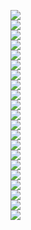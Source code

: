 <img src=https://github.com/umitkoc0/Restaurant-Reservation-Website/blob/main/Readme/1.png><br>
<img src=https://github.com/umitkoc0/Restaurant-Reservation-Website/blob/main/Readme/2.png><br>
<img src=https://github.com/umitkoc0/Restaurant-Reservation-Website/blob/main/Readme/3.png><br>
<img src=https://github.com/umitkoc0/Restaurant-Reservation-Website/blob/main/Readme/4.png><br>
<img src=https://github.com/umitkoc0/Restaurant-Reservation-Website/blob/main/Readme/5.png><br>
<img src=https://github.com/umitkoc0/Restaurant-Reservation-Website/blob/main/Readme/6.png><br>
<img src=https://github.com/umitkoc0/Restaurant-Reservation-Website/blob/main/Readme/7.png><br>
<img src=https://github.com/umitkoc0/Restaurant-Reservation-Website/blob/main/Readme/8.png><br>
<img src=https://github.com/umitkoc0/Restaurant-Reservation-Website/blob/main/Readme/9.png><br>
<img src=https://github.com/umitkoc0/Restaurant-Reservation-Website/blob/main/Readme/10.png><br>
<img src=https://github.com/umitkoc0/Restaurant-Reservation-Website/blob/main/Readme/11.png><br>
<img src=https://github.com/umitkoc0/Restaurant-Reservation-Website/blob/main/Readme/12.png><br>
<img src=https://github.com/umitkoc0/Restaurant-Reservation-Website/blob/main/Readme/13.png><br>
<img src=https://github.com/umitkoc0/Restaurant-Reservation-Website/blob/main/Readme/14.png><br>
<img src=https://github.com/umitkoc0/Restaurant-Reservation-Website/blob/main/Readme/15.png><br>
<img src=https://github.com/umitkoc0/Restaurant-Reservation-Website/blob/main/Readme/16.png><br>
<img src=https://github.com/umitkoc0/Restaurant-Reservation-Website/blob/main/Readme/17.png><br>
<img src=https://github.com/umitkoc0/Restaurant-Reservation-Website/blob/main/Readme/18.png><br>
<img src=https://github.com/umitkoc0/Restaurant-Reservation-Website/blob/main/Readme/19.png><br>
<img src=https://github.com/umitkoc0/Restaurant-Reservation-Website/blob/main/Readme/20.png><br>
<img src=https://github.com/umitkoc0/Restaurant-Reservation-Website/blob/main/Readme/21.png><br>
